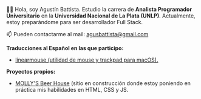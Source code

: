 👋🏻 Hola, soy Agustín Battista. Estudio la carrera de **Analista Programador Universitario** en la **Universidad Nacional de La Plata (UNLP)**. Actualmente, estoy preparándome para ser desarrollador Full Stack.

📫 Pueden contactarme al mail: agusbattista@gmail.com

**Traducciones al Español en las que participo:**
- [linearmouse (utilidad de mouse y trackpad para macOS).](https://github.com/linearmouse/linearmouse)

**Proyectos propios:**
- [MOLLY'S Beer House](https://agusbattista.github.io/mollysbeerhouse-web/) (sitio en construcción donde estoy poniendo en práctica mis habilidades en HTML, CSS y JS.
